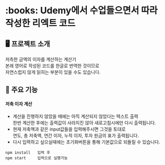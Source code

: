 <h1>:books: Udemy에서 수업들으면서 따라 작성한 리엑트 코드</h1>

## 🖥️ 프로젝트 소개
저측한 금액의 이자를 계산하는 계산기
<br>
본래 영어로 작성된 코드를 한글로 번역한 것이므로
<br>
자연스럽지 않게 읽히는 부분이 있을 수도 있습니다.

## 📌 주요 기능
#### 저축 이자 계산
- 계산을 진행하지 않았을 때에는 아직 계산되지 않았다는 텍스트 출력
  <br> 한번 계산한 후에는 출력값이 사라지진 않아 새로고침시에만 다시 출력됩니다.
- 현재 저축액과 같은 input값들을 입력해주시면 그것을 토대로
  <br>연도, 총 저축액, 연간 이자, 누적 이자, 투자 원금의 표가 출력됩니다.
- 다시 입력하고 싶으실때에는 초기화버튼을 통해 기본값으로 되돌릴 수 있습니다.


```
npm install   입력 후
npm start     입력으로 실행가능
```
